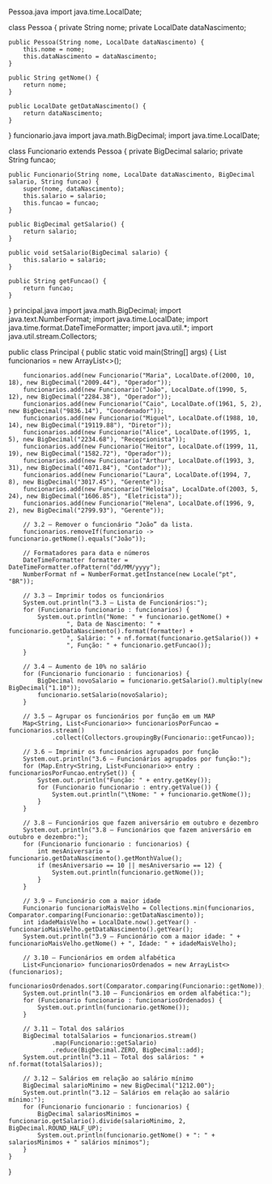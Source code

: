 Pessoa.java
import java.time.LocalDate;

class Pessoa {
    private String nome;
    private LocalDate dataNascimento;

    public Pessoa(String nome, LocalDate dataNascimento) {
        this.nome = nome;
        this.dataNascimento = dataNascimento;
    }

    public String getNome() {
        return nome;
    }

    public LocalDate getDataNascimento() {
        return dataNascimento;
    }
}
funcionario.java
import java.math.BigDecimal;
import java.time.LocalDate;

class Funcionario extends Pessoa {
    private BigDecimal salario;
    private String funcao;

    public Funcionario(String nome, LocalDate dataNascimento, BigDecimal salario, String funcao) {
        super(nome, dataNascimento);
        this.salario = salario;
        this.funcao = funcao;
    }

    public BigDecimal getSalario() {
        return salario;
    }

    public void setSalario(BigDecimal salario) {
        this.salario = salario;
    }

    public String getFuncao() {
        return funcao;
    }
}
principal.java
import java.math.BigDecimal;
import java.text.NumberFormat;
import java.time.LocalDate;
import java.time.format.DateTimeFormatter;
import java.util.*;
import java.util.stream.Collectors;

public class Principal {
    public static void main(String[] args) {
        List<Funcionario> funcionarios = new ArrayList<>();

        funcionarios.add(new Funcionario("Maria", LocalDate.of(2000, 10, 18), new BigDecimal("2009.44"), "Operador"));
        funcionarios.add(new Funcionario("João", LocalDate.of(1990, 5, 12), new BigDecimal("2284.38"), "Operador"));
        funcionarios.add(new Funcionario("Caio", LocalDate.of(1961, 5, 2), new BigDecimal("9836.14"), "Coordenador"));
        funcionarios.add(new Funcionario("Miguel", LocalDate.of(1988, 10, 14), new BigDecimal("19119.88"), "Diretor"));
        funcionarios.add(new Funcionario("Alice", LocalDate.of(1995, 1, 5), new BigDecimal("2234.68"), "Recepcionista"));
        funcionarios.add(new Funcionario("Heitor", LocalDate.of(1999, 11, 19), new BigDecimal("1582.72"), "Operador"));
        funcionarios.add(new Funcionario("Arthur", LocalDate.of(1993, 3, 31), new BigDecimal("4071.84"), "Contador"));
        funcionarios.add(new Funcionario("Laura", LocalDate.of(1994, 7, 8), new BigDecimal("3017.45"), "Gerente"));
        funcionarios.add(new Funcionario("Heloísa", LocalDate.of(2003, 5, 24), new BigDecimal("1606.85"), "Eletricista"));
        funcionarios.add(new Funcionario("Helena", LocalDate.of(1996, 9, 2), new BigDecimal("2799.93"), "Gerente"));

        // 3.2 – Remover o funcionário “João” da lista.
        funcionarios.removeIf(funcionario -> funcionario.getNome().equals("João"));

        // Formatadores para data e números
        DateTimeFormatter formatter = DateTimeFormatter.ofPattern("dd/MM/yyyy");
        NumberFormat nf = NumberFormat.getInstance(new Locale("pt", "BR"));

        // 3.3 – Imprimir todos os funcionários
        System.out.println("3.3 – Lista de Funcionários:");
        for (Funcionario funcionario : funcionarios) {
            System.out.println("Nome: " + funcionario.getNome() +
                    ", Data de Nascimento: " + funcionario.getDataNascimento().format(formatter) +
                    ", Salário: " + nf.format(funcionario.getSalario()) +
                    ", Função: " + funcionario.getFuncao());
        }

        // 3.4 – Aumento de 10% no salário
        for (Funcionario funcionario : funcionarios) {
            BigDecimal novoSalario = funcionario.getSalario().multiply(new BigDecimal("1.10"));
            funcionario.setSalario(novoSalario);
        }

        // 3.5 – Agrupar os funcionários por função em um MAP
        Map<String, List<Funcionario>> funcionariosPorFuncao = funcionarios.stream()
                .collect(Collectors.groupingBy(Funcionario::getFuncao));

        // 3.6 – Imprimir os funcionários agrupados por função
        System.out.println("3.6 – Funcionários agrupados por função:");
        for (Map.Entry<String, List<Funcionario>> entry : funcionariosPorFuncao.entrySet()) {
            System.out.println("Função: " + entry.getKey());
            for (Funcionario funcionario : entry.getValue()) {
                System.out.println("\tNome: " + funcionario.getNome());
            }
        }

        // 3.8 – Funcionários que fazem aniversário em outubro e dezembro
        System.out.println("3.8 – Funcionários que fazem aniversário em outubro e dezembro:");
        for (Funcionario funcionario : funcionarios) {
            int mesAniversario = funcionario.getDataNascimento().getMonthValue();
            if (mesAniversario == 10 || mesAniversario == 12) {
                System.out.println(funcionario.getNome());
            }
        }

        // 3.9 – Funcionário com a maior idade
        Funcionario funcionarioMaisVelho = Collections.min(funcionarios, Comparator.comparing(Funcionario::getDataNascimento));
        int idadeMaisVelho = LocalDate.now().getYear() - funcionarioMaisVelho.getDataNascimento().getYear();
        System.out.println("3.9 – Funcionário com a maior idade: " + funcionarioMaisVelho.getNome() + ", Idade: " + idadeMaisVelho);

        // 3.10 – Funcionários em ordem alfabética
        List<Funcionario> funcionariosOrdenados = new ArrayList<>(funcionarios);
        funcionariosOrdenados.sort(Comparator.comparing(Funcionario::getNome));
        System.out.println("3.10 – Funcionários em ordem alfabética:");
        for (Funcionario funcionario : funcionariosOrdenados) {
            System.out.println(funcionario.getNome());
        }

        // 3.11 – Total dos salários
        BigDecimal totalSalarios = funcionarios.stream()
                .map(Funcionario::getSalario)
                .reduce(BigDecimal.ZERO, BigDecimal::add);
        System.out.println("3.11 – Total dos salários: " + nf.format(totalSalarios));

        // 3.12 – Salários em relação ao salário mínimo
        BigDecimal salarioMinimo = new BigDecimal("1212.00");
        System.out.println("3.12 – Salários em relação ao salário mínimo:");
        for (Funcionario funcionario : funcionarios) {
            BigDecimal salariosMinimos = funcionario.getSalario().divide(salarioMinimo, 2, BigDecimal.ROUND_HALF_UP);
            System.out.println(funcionario.getNome() + ": " + salariosMinimos + " salários mínimos");
        }
    }
}
